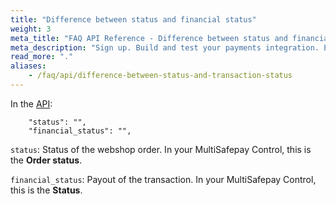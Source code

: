 ```yaml
---
title: "Difference between status and financial status"
weight: 3
meta_title: "FAQ API Reference - Difference between status and financial status - MultiSafepay Docs"
meta_description: "Sign up. Build and test your payments integration. Explore our products and services. Use our API Reference, SDKs, and wrappers. Get support."
read_more: "."
aliases:
    - /faq/api/difference-between-status-and-transaction-status
---
```


In the [API](/api):

```
    "status": "",
    "financial_status": "",
```

`status`: Status of the webshop order. In your MultiSafepay Control, this is the **Order status**.

`financial_status`: Payout of the transaction. In your MultiSafepay Control, this is the **Status**.

